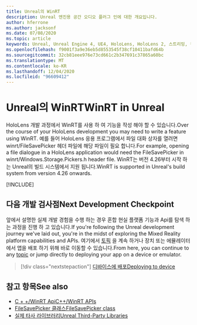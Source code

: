 ```yaml
---
title: Unreal의 WinRT
description: Unreal 엔진용 공간 오디오 플러그 인에 대한 개요입니다.
author: hferrone
ms.author: jacksonf
ms.date: 07/08/2020
ms.topic: article
keywords: Unreal, Unreal Engine 4, UE4, HoloLens, HoloLens 2, 스트리밍, 원격 기능, 혼합 현실, 개발, 시작, 기능, 새 프로젝트, 에뮬레이터, 설명서, 가이드, 기능, holograms, 게임 개발, 혼합 현실 헤드셋, windows mixed reality 헤드셋, 가상 현실 헤드셋, WinRT, DLL
ms.openlocfilehash: f9001f3a9e36eb5d8553545f38cf10411bafd64b
ms.sourcegitcommit: 32cb81eee976e73cd661c2b347691c37865a60bc
ms.translationtype: MT
ms.contentlocale: ko-KR
ms.lasthandoff: 12/04/2020
ms.locfileid: "96609412"
---
```

# <a name="winrt-in-unreal"></a><span data-ttu-id="76de7-104">Unreal의 WinRT</span><span class="sxs-lookup"><span data-stu-id="76de7-104">WinRT in Unreal</span></span>

<span data-ttu-id="76de7-105">HoloLens 개발 과정에서 WinRT를 사용 하 여 기능을 작성 해야 할 수 있습니다.</span><span class="sxs-lookup"><span data-stu-id="76de7-105">Over the course of your HoloLens development you may need to write a feature using WinRT.</span></span> <span data-ttu-id="76de7-106">예를 들어 HoloLens 응용 프로그램에서 파일 대화 상자를 열려면 winrt/FileSavePicker 헤더 파일에 해당 파일이 필요 합니다.</span><span class="sxs-lookup"><span data-stu-id="76de7-106">For example, opening a file dialogue in a HoloLens application would need the FileSavePicker in winrt/Windows.Storage.Pickers.h header file.</span></span> <span data-ttu-id="76de7-107">WinRT는 버전 4.26부터 시작 하는 Unreal의 빌드 시스템에서 지원 됩니다.</span><span class="sxs-lookup"><span data-stu-id="76de7-107">WinRT is supported in Unreal's build system from version 4.26 onwards.</span></span>

[!INCLUDE[](includes/tabs-winRT.md)]

## <a name="next-development-checkpoint"></a><span data-ttu-id="76de7-108">다음 개발 검사점</span><span class="sxs-lookup"><span data-stu-id="76de7-108">Next Development Checkpoint</span></span>

<span data-ttu-id="76de7-109">앞에서 설명한 실제 개발 경험을 수행 하는 경우 혼합 현실 플랫폼 기능과 Api를 탐색 하는 과정을 진행 하 고 있습니다.</span><span class="sxs-lookup"><span data-stu-id="76de7-109">If you're following the Unreal development journey we've laid out, you're in the midst of exploring the Mixed Reality platform capabilities and APIs.</span></span> <span data-ttu-id="76de7-110">여기에서 [토픽](unreal-development-overview.md#3-platform-capabilities-and-apis) 을 계속 하거나 장치 또는 에뮬레이터에서 앱을 배포 하기 위해 바로 이동할 수 있습니다.</span><span class="sxs-lookup"><span data-stu-id="76de7-110">From here, you can continue to any [topic](unreal-development-overview.md#3-platform-capabilities-and-apis) or jump directly to deploying your app on a device or emulator.</span></span>

> [!div class="nextstepaction"]
> [<span data-ttu-id="76de7-111">디바이스에 배포</span><span class="sxs-lookup"><span data-stu-id="76de7-111">Deploying to device</span></span>](unreal-deploying.md)

## <a name="see-also"></a><span data-ttu-id="76de7-112">참고 항목</span><span class="sxs-lookup"><span data-stu-id="76de7-112">See also</span></span>
* [<span data-ttu-id="76de7-113">C + +/WinRT Api</span><span class="sxs-lookup"><span data-stu-id="76de7-113">C++/WinRT APIs</span></span>](https://docs.microsoft.com/windows/uwp/cpp-and-winrt-apis/)
* [<span data-ttu-id="76de7-114">FileSavePicker 클래스</span><span class="sxs-lookup"><span data-stu-id="76de7-114">FileSavePicker class</span></span>](https://docs.microsoft.com/uwp/api/Windows.Storage.Pickers.FileSavePicker) 
* [<span data-ttu-id="76de7-115">실제 타사 라이브러리</span><span class="sxs-lookup"><span data-stu-id="76de7-115">Unreal Third-Party Libraries</span></span>](https://docs.unrealengine.com/Programming/BuildTools/UnrealBuildTool/ThirdPartyLibraries/index.html) 
